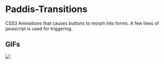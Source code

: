 # Paddis-Transitions
CSS3 Animations that causes buttons to morph into forms. A few lines of javascript is used for triggering.

## GIFs

![](https://i.imgur.com/8r6aLlA.gif)
